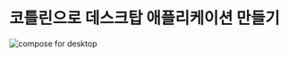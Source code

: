 # 코틀린으로 데스크탑 애플리케이션 만들기
![compose for desktop](https://user-images.githubusercontent.com/48639421/124530352-54b31980-de47-11eb-8e75-68c243c32343.png)
